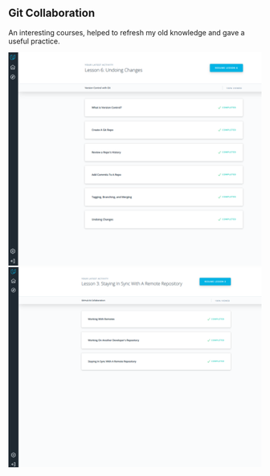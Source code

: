 ## Git Collaboration
An interesting courses, helped to refresh my old knowledge and gave a useful practice.

![GIT screenshot](task_what_is_version_control.png)
![Collaboration screenshot](task_github_collaboration.png)
